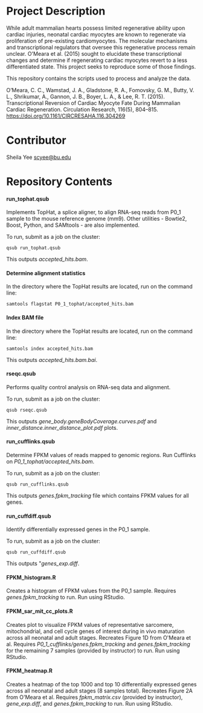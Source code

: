 # Project Description
While adult mammalian hearts possess limited regenerative ability upon cardiac injuries, neonatal cardiac myocytes are known to regenerate via proliferation of pre-existing cardiomyocytes. The molecular mechanisms and transcriptional regulators that oversee this regenerative process remain unclear. O'Meara et al. (2015) sought to elucidate these transcriptional changes and determine if regenerating cardiac myocytes revert to a less differentiated state. This project seeks to reproduce some of those findings. 

This repository contains the scripts used to process and analyze the data.

O’Meara, C. C., Wamstad, J. A., Gladstone, R. A., Fomovsky, G. M., Butty, V. L., Shrikumar, A., Gannon, J. B., Boyer, L. A., & Lee, R. T. (2015). Transcriptional Reversion of Cardiac Myocyte Fate During Mammalian Cardiac Regeneration. Circulation Research, 116(5), 804–815. https://doi.org/10.1161/CIRCRESAHA.116.304269

# Contributor

Sheila Yee scyee@bu.edu

# Repository Contents

#### run_tophat.qsub ####
Implements TopHat, a splice aligner, to align RNA-seq reads from P0_1 sample to the mouse reference genome (mm9). Other utilities - Bowtie2, Boost, Python, and SAMtools - are also implemented. 

To run, submit as a job on the cluster: 
```
qsub run_tophat.qsub
```
This outputs *accepted_hits.bam*.

#### Determine alignment statistics ####

In the directory where the TopHat results are located, run on the command line: 
```
samtools flagstat P0_1_tophat/accepted_hits.bam 
```

#### Index BAM file ####
In the directory where the TopHat results are located, run on the command line: 
```
samtools index accepted_hits.bam
```
This outputs *accepted_hits.bam.bai*. 

#### rseqc.qsub ####
Performs quality control analysis on RNA-seq data and alignment.

To run, submit as a job on the cluster: 
```
qsub rseqc.qsub
```
This outputs *gene_body.geneBodyCoverage.curves.pdf* and *inner_distance.inner_distance_plot.pdf* plots. 

#### run_cufflinks.qsub ####
Determine FPKM values of reads mapped to genomic regions. Run Cufflinks on *P0_1_tophat/accepted_hits.bam*.

To run, submit as a job on the cluster: 
```
qsub run_cufflinks.qsub
```
This outputs *genes.fpkm_tracking* file which contains FPKM values for all genes. 

#### run_cuffdiff.qsub ####
Identify differentially expressed genes in the P0_1 sample. 

To run, submit as a job on the cluster: 
```
qsub run_cuffdiff.qsub
```
This outputs  "*genes_exp.diff*. 

#### FPKM_histogram.R ####
Creates a histogram of FPKM values from the P0_1 sample. Requires *genes.fpkm_tracking* to run. Run using RStudio. 

#### FPKM_sar_mit_cc_plots.R ####
Creates plot to visualize FPKM values of representative sarcomere, mitochondrial, and cell cycle genes of interest during in vivo maturation across all neonatal and adult stages. Recreates Figure 1D from O'Meara et al. Requires *P0_1_cufflinks/genes.fpkm_tracking* and *genes.fpkm_tracking* for the remaining 7 samples (provided by instructor) to run. Run using RStudio. 

#### FPKM_heatmap.R ####
Creates a heatmap of the top 1000 and top 10 differentially expressed genes across all neonatal and adult stages (8 samples total). Recreates Figure 2A from O'Meara et al. Requires *fpkm_matrix.csv* (provided by instructor), *gene_exp.diff*, and *genes.fpkm_tracking* to run. Run using RStudio. 
